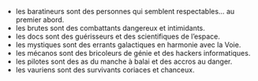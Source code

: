 - les baratineurs sont des personnes qui semblent respectables… au premier abord.
-  les brutes sont des combattants dangereux et intimidants.
-  les docs sont des guérisseurs et des scientifiques de l’espace.
-  les mystiques sont des errants galactiques en harmonie avec la
Voie.
-  les mécanos sont des bricoleurs de génie et des hackers informatiques.
-  les pilotes sont des as du manche à balai et des accros au danger.
-  les vauriens sont des survivants coriaces et chanceux.